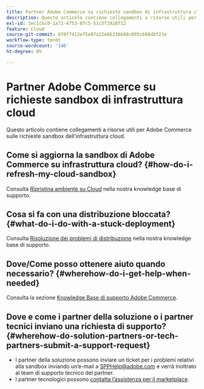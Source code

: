 ```yaml
---
title: Partner Adobe Commerce su richieste sandbox di infrastruttura cloud
description: Questo articolo contiene collegamenti a risorse utili per Adobe Commerce sulle richieste sandbox dell’infrastruttura cloud.
exl-id: 3ec1cbc0-1a71-4753-8fc5-51c5f1928f12
feature: Cloud
source-git-commit: 8f0f7412e75e07a22e66236b88c095c698dbf23e
workflow-type: tm+mt
source-wordcount: '146'
ht-degree: 0%

---
```


# Partner Adobe Commerce su richieste sandbox di infrastruttura cloud

Questo articolo contiene collegamenti a risorse utili per Adobe Commerce sulle richieste sandbox dell’infrastruttura cloud.

## Come si aggiorna la sandbox di Adobe Commerce su infrastruttura cloud? {#how-do-i-refresh-my-cloud-sandbox}

Consulta [Ripristina ambiente su Cloud](/help/how-to/general/reset-environment-on-cloud.md) nella nostra knowledge base di supporto.

## Cosa si fa con una distribuzione bloccata? {#what-do-i-do-with-a-stuck-deployment}

Consulta [Risoluzione dei problemi di distribuzione](/help/troubleshooting/deployment/magento-deployment-troubleshooter.md) nella nostra knowledge base di supporto.

## Dove/Come posso ottenere aiuto quando necessario? {#wherehow-do-i-get-help-when-needed}

Consulta la sezione [Knowledge Base di supporto Adobe Commerce](https://support.magento.com/hc/en-us).

## Dove e come i partner della soluzione o i partner tecnici inviano una richiesta di supporto? {#wherehow-do-solution-partners-or-tech-partners-submit-a-support-request}

* I partner della soluzione possono inviare un ticket per i problemi relativi alla sandbox inviando un’e-mail a [SPPHelp@adobe.com](mailto:SPPHelp@adobe.com) e verrà inoltrato al team di supporto tecnico del partner.
* I partner tecnologici possono [contatta l’assistenza per il marketplace](mailto:commercemarketplacesupport@adobe.com).

